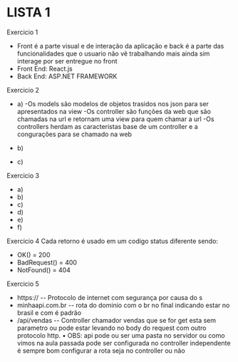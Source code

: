 # LISTA 1

Exercicio 1
- Front é a parte visual e de interação da aplicação e back é a parte das funcionalidades que o usuario não vê
  trabalhando mais ainda sim interage por ser entregue no front
- Front End: React.js
- Back End: ASP.NET FRAMEWORK
  
Exercicio 2
- a) -Os models são modelos de objetos trasidos nos json para ser apresentados na view
     -Os controller são funções da web que são chamadas na url e retornam uma view para quem chamar a url
     -Os controllers herdam as caracteristas base de um controller e a congurações para se chamado na web
    
- b)
- c)

Exercicio 3
- a)
- b)
- c)
- d)
- e)
- f)

Exercicio 4
  Cada retorno é usado em um codigo status diferente sendo:
- OK() = 200
- BadRequest() = 400
- NotFound() = 404

Exercicio 5
- https:// -- Protocolo de internet com segurança por causa do s
- minhaapi.com.br -- rota do dominio com o br no final indicando estar no brasil e com é padrão
- /api/vendas -- Controller chamador vendas que se for get esta sem parametro ou pode estar levando 
  no body do request com outro protocolo http.
• OBS: api pode ou ser uma pasta no servidor ou como vimos na aula passada pode ser configurada no controller
       independente é sempre bom configurar a  rota seja no controller ou não
